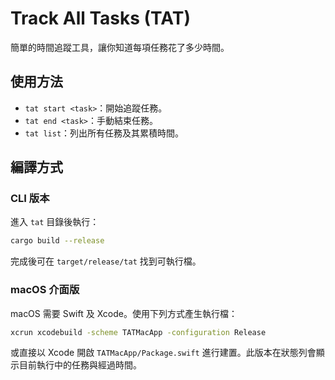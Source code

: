 # Track All Tasks (TAT)

簡單的時間追蹤工具，讓你知道每項任務花了多少時間。

## 使用方法
- `tat start <task>`：開始追蹤任務。
- `tat end <task>`：手動結束任務。
- `tat list`：列出所有任務及其累積時間。

## 編譯方式

### CLI 版本
進入 `tat` 目錄後執行：

```bash
cargo build --release
```

完成後可在 `target/release/tat` 找到可執行檔。

### macOS 介面版
macOS 需要 Swift 及 Xcode。使用下列方式產生執行檔：

```bash
xcrun xcodebuild -scheme TATMacApp -configuration Release
```

或直接以 Xcode 開啟 `TATMacApp/Package.swift` 進行建置。此版本在狀態列會顯示目前執行中的任務與經過時間。
